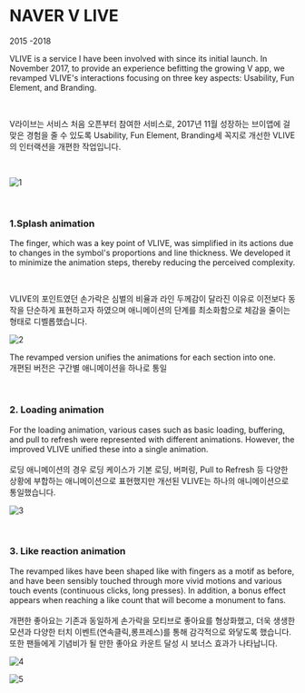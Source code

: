 # NAVER V LIVE

2015 -2018

VLIVE is a service I have been involved with since its initial launch. In November 2017, to provide an experience befitting the growing V app, we revamped VLIVE's interactions focusing on three key aspects: Usability, Fun Element, and Branding.

<br>

V라이브는 서비스 처음 오픈부터 참여한 서비스로,
2017년 11월 성장하는 브이앱에 걸맞은 경험을 줄 수 있도록 Usability, Fun Element, Branding세 꼭지로 개선한 VLIVE의 인터랙션을 개편한 작업입니다.

<br>

![1](https://user-images.githubusercontent.com/21286823/196696902-85a16957-d950-4ead-a67e-ac377eba7e6f.gif)

<br>


### **1.Splash animation**

The finger, which was a key point of VLIVE, was simplified in its actions due to changes in the symbol's proportions and line thickness. We developed it to minimize the animation steps, thereby reducing the perceived complexity.

<br>

VLIVE의 포인트였던 손가락은 심벌의 비율과 라인 두께감이 달라진 이유로 이전보다 동작을 단순하게 표현하고자 하였으며 애니메이션의 단계를 최소화함으로 체감을 줄이는 형태로 디벨롭했습니다.

![2](https://user-images.githubusercontent.com/21286823/196697163-ce318306-0027-47b3-ad0c-53abc1da606a.gif)

The revamped version unifies the animations for each section into one.
<br>
개편된 버전은 구간별 애니메이션을 하나로 통일

<br>


### **2. Loading animation**


For the loading animation, various cases such as basic loading, buffering, and pull to refresh were represented with different animations. However, the improved VLIVE unified these into a single animation.
<br><br>
로딩 애니메이션의 경우 로딩 케이스가 기본 로딩, 버퍼링, Pull to Refresh 등 다양한 상황에 부합하는 애니메이션으로 표현했지만 개선된 VLIVE는 하나의 애니메이션으로 통일했습니다.

![3](https://user-images.githubusercontent.com/21286823/196697370-da35e6e1-1501-493b-9b73-9bf88a9d876b.gif)

<br>


### **3. Like reaction animation**


The revamped likes have been shaped like with fingers as a motif as before, and have been sensibly touched through more vivid motions and various touch events (continuous clicks, long presses). In addition, a bonus effect appears when reaching a like count that will become a monument to fans.
<br><br>
개편한 좋아요는 기존과 동일하게 손가락을 모티브로 좋아요를 형상화했고, 더욱 생생한 모션과 다양한 터치 이벤트(연속클릭,롱프레스)를 통해 감각적으로 와닿도록 했습니다. 또한 팬들에게 기념비가 될 만한 좋아요 카운트 달성 시 보너스 효과가 나타납니다.


![4](https://user-images.githubusercontent.com/21286823/196697671-4cb8b944-75a8-4d8d-8e46-5cd80110bd39.gif)

![5](https://user-images.githubusercontent.com/21286823/196697600-ca64d3d5-1b84-4269-80c8-e5b02e9ce87d.gif)
